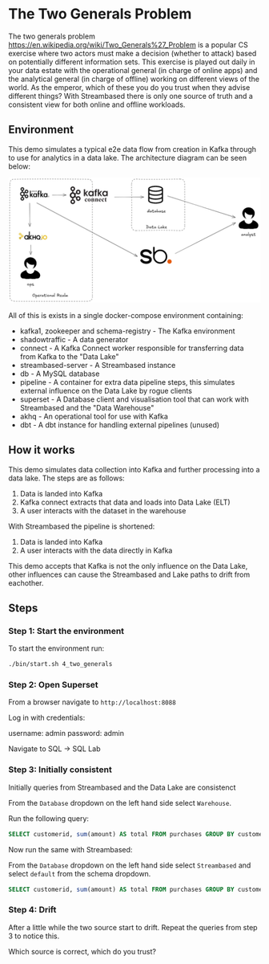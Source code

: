 # The Two Generals Problem

The two generals problem https://en.wikipedia.org/wiki/Two_Generals%27_Problem is a popular CS 
exercise where two actors must make a decision (whether to attack) based on potentially different 
information sets. This exercise is played out daily in your data estate with the operational 
general (in charge of online apps) and the analytical general (in charge of offline) working on 
different views of the world. As the emperor, which of these you do you trust when they advise 
different things? With Streambased there is only one source of truth and a consistent view for 
both online and offline workloads.

## Environment

This demo simulates a typical e2e data flow from creation in Kafka through to use for analytics in 
a data lake. The architecture diagram can be seen below:

![architecture](media/architecture.png "Architecture")

All of this is exists in a single docker-compose environment containing:

* kafka1, zookeeper and schema-registry - The Kafka environment
* shadowtraffic - A data generator
* connect - A Kafka Connect worker responsible for transferring data from Kafka to the "Data Lake"
* streambased-server - A Streambased instance
* db - A MySQL database
* pipeline - A container for extra data pipeline steps, this simulates external influence on the Data Lake by rogue clients
* superset - A Database client and visualisation tool that can work with Streambased and the "Data Warehouse"
* akhq - An operational tool for use with Kafka
* dbt - A dbt instance for handling external pipelines (unused)

## How it works

This demo simulates data collection into Kafka and further processing into a data lake. The steps 
are as follows:

1. Data is landed into Kafka
2. Kafka connect extracts that data and loads into Data Lake (ELT)
3. A user interacts with the dataset in the warehouse 

With Streambased the pipeline is shortened:

1. Data is landed into Kafka
2. A user interacts with the data directly in Kafka

This demo accepts that Kafka is not the only influence on the Data Lake, other influences can cause 
the Streambased and Lake paths to drift from eachother. 

## Steps

### Step 1: Start the environment

To start the environment run:

```bash
./bin/start.sh 4_two_generals
```

### Step 2: Open Superset

From a browser navigate to `http://localhost:8088`

Log in with credentials:

username: admin
password: admin

Navigate to SQL -> SQL Lab

### Step 3: Initially consistent

Initially queries from Streambased and the Data Lake are consistenct 

From the `Database` dropdown on the left hand side select `Warehouse`.

Run the following query:

```SQL
SELECT customerid, sum(amount) AS total FROM purchases GROUP BY customerid ORDER BY total DESC LIMIT 3;
```
Now run the same with Streambased: 

From the `Database` dropdown on the left hand side select `Streambased` and select `default` from
the schema dropdown.

```SQL
SELECT customerid, sum(amount) AS total FROM purchases GROUP BY customerid ORDER BY total DESC LIMIT 3;
```

### Step 4: Drift

After a little while the two source start to drift. Repeat the queries from step 3 to notice this.

Which source is correct, which do you trust?

